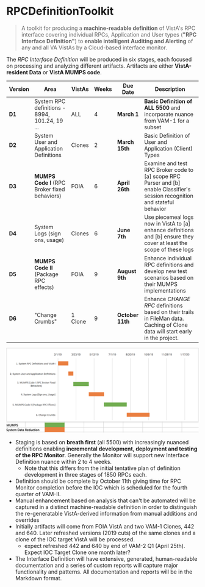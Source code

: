 # RPCDefinitionToolkit

> A toolkit for producing a __machine-readable definition__ of VistA's RPC interface covering individual RPCs, Application and User types (__"RPC Interface Definition"__) to __enable intelligent Auditing and Alerting__ of any and all VA VistAs by a Cloud-based interface monitor.

The _RPC Interface Definition_ will be produced in six stages, each focused on processing and analyzing different artifacts. Artifacts are either __VistA-resident Data__ or __VistA MUMPS code__.

Version | Area | VistAs | Weeks | Due Date | Description
--- | --- | --- | --- | --- | ---
__D1__ | System RPC definitions - 8994, 101.24, 19 ... | ALL | 4 | __March 1__ | __Basic Definition of ALL 5500__ and incorporate nuance from VAM-1 for a subset
__D2__ | System User and Application Definitions | Clones | 2 | __March 15th__ | Basic Definition of User and Application (Client) Types
__D3__ | __MUMPS Code I__ (RPC Broker fixed behaviors) | FOIA | 6 | __April 26th__ | Examine and test RPC Broker code to [a] scope RPC Parser and [b] enable Classifier's session recognition and stateful behavior
__D4__ | System Logs (sign ons, usage) | Clones | 6 | __June 7th__ | Use piecemeal logs now in VistA to [a] enhance definitions and [b] ensure they cover at least the scope of these logs 
__D5__ | __MUMPS Code II__ (Package RPC effects) | FOIA | 9 | __August 9th__ | Enhance individual RPC definitions and develop new test scenarios based on their MUMPS implementations
__D6__ | "Change Crumbs" | 1 Clone | 9 | __October 11th__ | Enhance _CHANGE RPC_ definitions based on their trails in FileMan data. Caching of Clone data will start early in the project.

![Gantt TK](Images/vam2TKGantt.png)

  * Staging is based on __breath first__ (all 5500) with increasingly nuanced definitions enabling __incremental development, deployment and testing of the RPC Monitor__. Generally the Monitor will support new Interface Definition nuance within 2 to 4 weeks.
    * Note that this differs from the initial tentative plan of definition development in three stages of 1850 RPCs each. 
  * Definition should be complete by October 11th giving time for RPC Monitor completion before the IOC which is scheduled for the fourth quarter of VAM-II.
  * Manual enhancement based on analysis that can't be automated will be captured in a distinct machine-readable definition in order to distinguish the re-generatable
VistA-derived information from manual additions and overrides
  * Initially artifacts will come from FOIA VistA and two VAM-1 Clones, 442 and 640. Later refreshed versions (2019 cuts) of the same clones and a clone of the IOC target VistA will be processed.
    * expect refreshed 442 and 640 by end of VAM-2 Q1 (April 25th). Expect IOC Target Clone one month later?
  * The Interface Definition will have extensive, generated, human-readable documentation and a series of custom reports will capture major functionality and patterns. All documentation and reports will be in the Markdown format.
